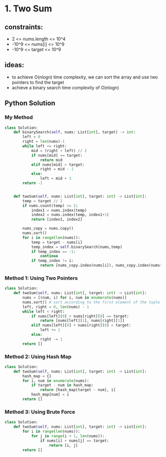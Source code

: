 # 1. Two Sum

## constraints:
- 2 <= nums.length <= 10^4
- -10^9 <= nums[i] <= 10^9
- -10^9 <= target <= 10^9

## ideas:
- to achieve O(nlogn) time complexity, we can sort the array and use two pointers to find the target
- achieve a binary search time complexity of O(nlogn)

## Python Solution

### My Method
```Python
class Solution:
    def binarySearch(self, nums: List[int], target) -> int:
        left = 0
        right = len(nums)-1
        while left <= right:
            mid = (right + left) // 2
            if nums[mid] == target:
                return mid
            elif nums[mid] > target:
                right = mid - 1
            else:
                left = mid + 1
        return -1


    def twoSum(self, nums: List[int], target: int) -> List[int]:
        temp = target // 2
        if nums.count(temp) >= 2:
            index1 = nums.index(temp)
            index2 = nums.index(temp, index1+1)
            return [index1, index2]

        nums_copy = nums.copy()
        nums.sort()
        for i in range(len(nums)):
            temp = target - nums[i]
            temp_index = self.binarySearch(nums,temp)
            if temp_index == -1:
                continue
            if temp_index != i:
                return [nums_copy.index(nums[i]), nums_copy.index(nums[temp_index])]
```

### Method 1: Using Two Pointers
```Python
class Solution:
    def twoSum(self, nums: List[int], target: int) -> List[int]:
        nums = [(num, i) for i, num in enumerate(nums)]
        nums.sort() # sort according to the first element of the tuple
        left, right = 0, len(nums) - 1
        while left < right:
            if nums[left][0] + nums[right][0] == target:
                return [nums[left][1], nums[right][1]]
            elif nums[left][0] + nums[right][0] < target:
                left += 1
            else:
                right -= 1
        return []
```

### Method 2: Using Hash Map
```Python
class Solution:
    def twoSum(self, nums: List[int], target: int) -> List[int]:
        hash_map = {}
        for i, num in enumerate(nums):
            if target - num in hash_map:
                return [hash_map[target - num], i]
            hash_map[num] = i
        return []
```

### Method 3: Using Brute Force
```Python
class Solution:
    def twoSum(self, nums: List[int], target: int) -> List[int]:
        for i in range(len(nums)):
            for j in range(i + 1, len(nums)):
                if nums[i] + nums[j] == target:
                    return [i, j]
        return []
```